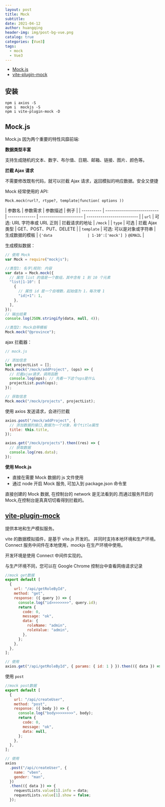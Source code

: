 ```yaml
---
layout: post
title: Mock
subtitle:
date: 2021-04-12
author: huangqing
header-img: img/post-bg-vue.png
catalog: true
categories: [Vue3]
tags:
  - mock
  - Vue3
---
```


- [Mock.js](http://mockjs.com/)
- [vite-plugin-mock](https://github.com/anncwb/vite-plugin-mock)

## 安装

```
npm i axios -S
npm i  mockjs -S
npm i vite-plugin-mock -D
```

## Mock.js

Mock.js 因为两个重要的特性风靡前端:

**数据类型丰富**

支持生成随机的文本、数字、布尔值、日期、邮箱、链接、图片、颜色等。

**拦截 Ajax 请求**

不需要修改既有代码，就可以拦截 Ajax 请求，返回模拟的响应数据。安全又便捷

Mock 经常使用的 API:

`Mock.mock(rurl?, rtype?, template|function( options ))`

| 参数名     | 参数需求                    | 参数描述       | 例子                   |
| ---------- | --------------------------- | -------------- | ---------------------- | -------------------------- |
| `url`      | 可选: URL 字符串或 URL 正则 | 拦截请求的地址 | `/mock`                |
| `type`     | 可选                        | 拦截 Ajax 类型 | GET、POST、PUT、DELETE |
| `template` | 可选: 可以是对象或字符串    | 生成数据的模板 | `{'data                | 1-10':['mock'] }` `@EMAIL` |

生成模拟数据：

```js
// 使用 Mock
var Mock = require("mockjs");

//类型1: 名字|规则: 内容
var data = Mock.mock({
  // 属性 list 的值是一个数组，其中含有 1 到 10 个元素
  "list|1-10": [
    {
      // 属性 id 是一个自增数，起始值为 1，每次增 1
      "id|+1": 1,
    },
  ],
});
// 输出结果
console.log(JSON.stringify(data, null, 4));

//类型2: Mock自带模板
Mock.mock("@province");
```

ajax 拦截器：

```js
// mock.js

// 添加信息
let projectList = [];
Mock.mock("/mock/addProject", (ops) => {
  // 拦截ajax请求，调用函数
  console.log(ops); // 先看一下这个ops是什么
  projectList.push(ops);
});

// 获取信息
Mock.mock("/mock/projects", projectList);
```

使用 axios 发送请求，会进行拦截

```js
axios.post("/mock/addProject", {
  // 添加数据的接口,数据为一个对象，有个title属性
  title: this.title,
});

axios.get("/mock/projects").then((res) => {
  // 获取数据
  console.log(res.data);
});
```

**使用 Mock.js**

- 直接在需要 Mock 数据的 js 文件使用
- 通过 node 开启 Mock 服务, 可加入到 package.json 命令里

直接创建的 Mock 数据, 在控制台的 network 是无法看到的.而通过服务开启的 Mock,在控制台是真真切切看得到拦截的。

## [vite-plugin-mock](https://github.com/anncwb/vite-plugin-mock/blob/main/README.zh_CN.md)

提供本地和生产模拟服务。

vite 的数据模拟插件，是基于 vite.js 开发的。 并同时支持本地环境和生产环境。 Connect 服务中间件在本地使用，mockjs 在生产环境中使用。

开发环境是使用 Connect 中间件实现的。

与生产环境不同，您可以在 Google Chrome 控制台中查看网络请求记录

```js
//mock get数据
export default [
  {
    url: "/api/getRoleById",
    method: "get",
    response: ({ query }) => {
      console.log("id>>>>>>>>", query.id);
      return {
        code: 0,
        message: "ok",
        data: {
          roleName: "admin",
          roleValue: "admin",
        },
      };
    },
  },
];

// 使用
axios.get("/api/getRoleById", { params: { id: 1 } }).then(({ data }) => {});
```

使用 `post`

```js
//mock post数据
export default [
  {
    url: "/api/createUser",
    method: "post",
    response: ({ body }) => {
      console.log("body>>>>>>>>", body);
      return {
        code: 0,
        message: "ok",
        data: null,
      };
    },
  },
];

// 使用
axios
  .post("/api/createUser", {
    name: "vben",
    gender: "man",
  })
  .then(({ data }) => {
    requestLists.value[1].info = data;
    requestLists.value[1].show = false;
  });
```
